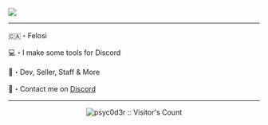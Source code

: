 ![](https://images-ext-1.discordapp.net/external/dw8Sew8nbWM4TVtQospmyEB2OM5htYGwfEh8udOC1Gk/https/share.creavite.co/Cgo0Zr5kBl6uE4M6.gif?width=544&height=192)

----

🇨🇦・Felosi

💻・I make some tools for Discord

🌴・Dev, Seller, Staff & More

🚥・Contact me on [Discord](https://discord.com/users/779716357872680970)

----

<p align="center"><img src="https://profile-counter.glitch.me/{FelosiDev}/count.svg" alt="psyc0d3r :: Visitor's Count" /></p>
